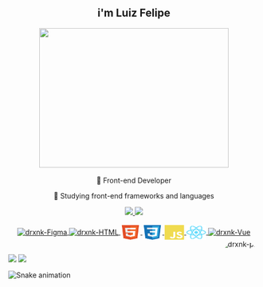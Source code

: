 <div style="display: block" align="center">
  <h2>
    i'm Luiz Felipe
  </h2>
  <img height="280px" width="380px" src="https://cdn.discordapp.com/attachments/916096730712391730/939013127939457024/gifpick.gif"/>
  <p>🤖 Front-end Developer</p>
  <p>📖 Studying front-end frameworks and languages</p>
 </div>


<div align="center">
  <a href="https://github.com/drxnk">
  <img height="180em" src="https://github-readme-stats.vercel.app/api?username=drxnk&show_icons=true&theme=tokyonight&include_all_commits=true&count_private=true"/>
  <img height="180em" src="https://github-readme-stats.vercel.app/api/top-langs/?username=drxnk&layout=compact&langs_count=7&theme=tokyonight"/>
</div>
<div align="center" style="display: inline_block"><br>
  <img align="center" alt="drxnk-Figma" height="30" width="40" src="https://cdn.jsdelivr.net/gh/devicons/devicon/icons/figma/figma-original.svg" />
  <img align="center" alt="drxnk-HTML" height="30" width="40" src="https://cdn.jsdelivr.net/gh/devicons/devicon/icons/xd/xd-line.svg" />
  <img align="center" alt="drxnk-HTML" height="30" width="40" src="https://raw.githubusercontent.com/devicons/devicon/master/icons/html5/html5-original.svg">
  <img align="center" alt="drxnk-CSS" height="30" width="40" src="https://raw.githubusercontent.com/devicons/devicon/master/icons/css3/css3-original.svg">
  <img align="center" alt="drxnk-Js" height="30" width="40" src="https://raw.githubusercontent.com/devicons/devicon/master/icons/javascript/javascript-plain.svg">
  <img align="center" alt="drxnk-React" height="30" width="40" src="https://raw.githubusercontent.com/devicons/devicon/master/icons/react/react-original.svg">
  <img align="center" alt="drxnk-Vue" height="30" width="40" src="https://cdn.jsdelivr.net/gh/devicons/devicon/icons/vuejs/vuejs-original.svg" />
  <img align="right" alt="drxnk-pic" height="150" style="border-radius:50px;" src="https://cdn.discordapp.com/attachments/916096730712391730/939006337843609672/me.jpg?width=800&height=800">
</div>
  
  ##
 
<div>
  <a href = "mailto:luizfelipecode@hotmail.com"><img src="https://img.shields.io/badge/-Gmail-%23333?style=for-the-badge&logo=gmail&logoColor=white" target="_blank"></a>
  <a href = "https://github.com/drxnk"><img src="https://img.shields.io/badge/GitHub-100000?style=for-the-badge&logo=github&logoColor=white" target="_blank"></a>
 
  ![Snake animation](https://github.com/drxnk/drxnk/blob/output/github-contribution-grid-snake.svg)
 
</div>
